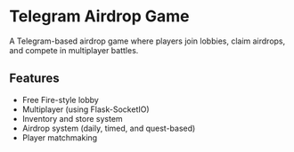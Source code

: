 # Telegram Airdrop Game
A Telegram-based airdrop game where players join lobbies, claim airdrops, and compete in multiplayer battles.

## Features
- Free Fire-style lobby
- Multiplayer (using Flask-SocketIO)
- Inventory and store system
- Airdrop system (daily, timed, and quest-based)
- Player matchmaking
